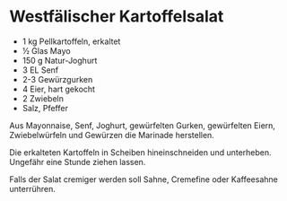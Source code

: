 Westfälischer Kartoffelsalat
============================

* 1 kg Pellkartoffeln, erkaltet
* ½ Glas Mayo
* 150 g Natur-Joghurt
* 3 EL Senf
* 2-3 Gewürzgurken
* 4 Eier, hart gekocht
* 2 Zwiebeln
* Salz, Pfeffer

Aus Mayonnaise, Senf, Joghurt, gewürfelten Gurken, gewürfelten Eiern, Zwiebelwürfeln und Gewürzen die Marinade herstellen.

Die erkalteten Kartoffeln in Scheiben hineinschneiden und unterheben. Ungefähr eine Stunde ziehen lassen.

Falls der Salat cremiger werden soll Sahne, Cremefine oder Kaffeesahne unterrühren.